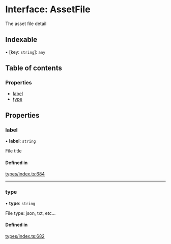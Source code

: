 # Interface: AssetFile

The asset file detail

## Indexable

▪ [key: `string`]: `any`

## Table of contents

### Properties

- [label](AssetFile.md#label)
- [type](AssetFile.md#type)

## Properties

### label

• **label**: `string`

File title

#### Defined in

[types/index.ts:684](https://github.com/nevermined-io/react-components/blob/cbb6826/catalog/src/types/index.ts#L684)

___

### type

• **type**: `string`

File type: json, txt, etc...

#### Defined in

[types/index.ts:682](https://github.com/nevermined-io/react-components/blob/cbb6826/catalog/src/types/index.ts#L682)
